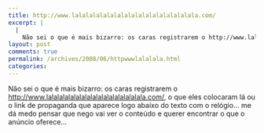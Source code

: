 ```yaml
---
title: http://www.lalalalalalalalalalalalalalalalalala.com/
excerpt: |
  |
    Não sei o que é mais bizarro: os caras registrarem o http://www.lalalalalalalalalalalalalalalalalala.com/, o que eles colocaram lá ou o link de propaganda que aparece logo abaixo do texto com o relógio... me dá medo pensar que nego vai ver o...
layout: post
comments: true
permalink: /archives/2008/06/httpwwwlalalala.html
categories:
---
```

Não sei o que é mais bizarro: os caras registrarem o <http://www.lalalalalalalalalalalalalalalalalala.com/>, o que eles colocaram lá ou o link de propaganda que aparece logo abaixo do texto com o relógio&#8230; me dá medo pensar que nego vai ver o conteúdo e querer encontrar o que o anúncio oferece&#8230;